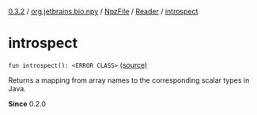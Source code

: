 [0.3.2](../../../index.md) / [org.jetbrains.bio.npy](../../index.md) / [NpzFile](../index.md) / [Reader](index.md) / [introspect](.)

# introspect

`fun introspect(): <ERROR CLASS>` [(source)](https://github.com/JetBrains-Research/npy/blob/0.3.2/src/main/kotlin/org/jetbrains/bio/npy/Npz.kt#L42)

Returns a mapping from array names to the corresponding
scalar types in Java.

**Since**
0.2.0

